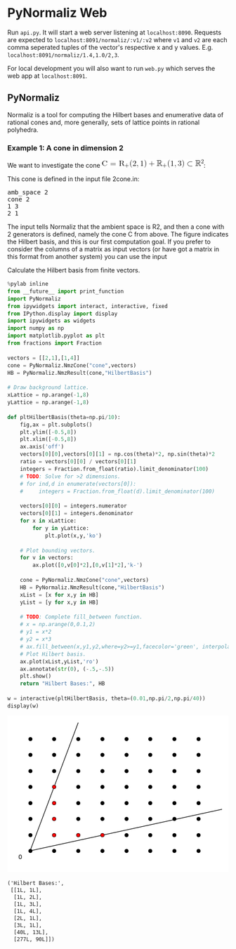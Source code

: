 # PyNormaliz Web

Run `api.py`. It will start a web server listening at `localhost:8090`. Requests are expected to `localhost:8091/normaliz/:v1/:v2` where `v1` and `v2` are each comma seperated tuples of the vector's respective x and y values. E.g. `localhost:8091/normaliz/1.4,1.0/2,3`.

For local development you will also want to run `web.py` which serves the web app at `localhost:8091`.


## PyNormaliz

Normaliz is a tool for computing the Hilbert bases and enumerative data of rational cones and, more generally, sets of lattice points in rational polyhedra.

### Example 1: A cone in dimension 2

We want to investigate the cone ![gif](/interact_files/CodeCogsEqn.gif):

This cone is defined in the input file 2cone.in:

<pre>
amb_space 2 
cone 2
1 3
2 1
</pre>

The input tells Normaliz that the ambient space is R2, and then a cone with 2 generators is defined, namely the cone C from above.
The figure indicates the Hilbert basis, and this is our first computation goal.
If you prefer to consider the columns of a matrix as input vectors (or have got a matrix in this format from another system) you can use the input

Calculate the Hilbert basis from finite vectors.


```python
%pylab inline
from __future__ import print_function
import PyNormaliz
from ipywidgets import interact, interactive, fixed
from IPython.display import display
import ipywidgets as widgets
import numpy as np
import matplotlib.pyplot as plt
from fractions import Fraction

vectors = [[2,1],[1,4]]
cone = PyNormaliz.NmzCone("cone",vectors)
HB = PyNormaliz.NmzResult(cone,"HilbertBasis")
    
# Draw background lattice.
xLattice = np.arange(-1,8)
yLattice = np.arange(-1,8)

def pltHilbertBasis(theta=np.pi/10):
    fig,ax = plt.subplots()
    plt.ylim([-0.5,8])
    plt.xlim([-0.5,8])
    ax.axis('off')
    vectors[0][0],vectors[0][1] = np.cos(theta)*2, np.sin(theta)*2
    ratio = vectors[0][0] / vectors[0][1]
    integers = Fraction.from_float(ratio).limit_denominator(100)
    # TODO: Solve for >2 dimensions.
    # for ind,d in enumerate(vectors[0]): 
    #     integers = Fraction.from_float(d).limit_denominator(100)

    vectors[0][0] = integers.numerator
    vectors[0][1] = integers.denominator
    for x in xLattice:
        for y in yLattice:
            plt.plot(x,y,'ko')

    # Plot bounding vectors.
    for v in vectors:
        ax.plot([0,v[0]*2],[0,v[1]*2],'k-')
    
    cone = PyNormaliz.NmzCone("cone",vectors)
    HB = PyNormaliz.NmzResult(cone,"HilbertBasis")
    xList = [x for x,y in HB]
    yList = [y for x,y in HB]

    # TODO: Complete fill_between function.
    # x = np.arange(0,0.1,2)
    # y1 = x*2
    # y2 = x*3
    # ax.fill_between(x,y1,y2,where=y2>=y1,facecolor='green', interpolate=True)
    # Plot Hilbert basis.
    ax.plot(xList,yList,'ro')
    ax.annotate(str(0), (-.5,-.5))
    plt.show()
    return "Hilbert Bases:", HB

w = interactive(pltHilbertBasis, theta=(0.01,np.pi/2,np.pi/40))
display(w)
```


![png](interact_files/interact_1_0.png)



    ('Hilbert Bases:',
     [[1L, 1L],
      [1L, 2L],
      [1L, 3L],
      [1L, 4L],
      [2L, 1L],
      [3L, 1L],
      [40L, 13L],
      [277L, 90L]])



```python

```
